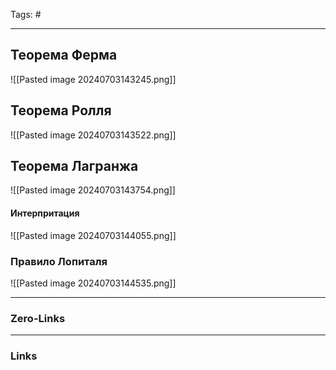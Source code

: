 Tags: #
____
## Теорема Ферма
![[Pasted image 20240703143245.png]]
## Теорема Ролля
![[Pasted image 20240703143522.png]]
## Теорема Лагранжа
![[Pasted image 20240703143754.png]]
#### Интерпритация
![[Pasted image 20240703144055.png]]
### Правило Лопиталя
![[Pasted image 20240703144535.png]]
____
### Zero-Links

____
### Links